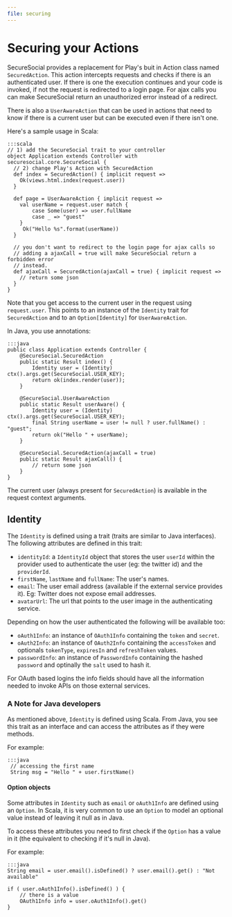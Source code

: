 ```yaml
---
file: securing
---
```

# Securing your Actions

SecureSocial provides a replacement for Play's buit in Action class named `SecuredAction`. This action intercepts requests and checks if there is an authenticated user.  If there is one the execution continues and your code is invoked, if not the request is redirected to a login page.  For ajax calls you can make SecureSocial return an unauthorized error instead of a redirect.

There is also a `UserAwareAction` that can be used in actions that need to know if there is a current user but can be executed even if there isn't one.

Here's a sample usage in Scala:
	
	:::scala
	// 1) add the SecureSocial trait to your controller
	object Application extends Controller with securesocial.core.SecureSocial {	  
	  // 2) change Play's Action with SecuredAction
	  def index = SecuredAction() { implicit request =>
	    Ok(views.html.index(request.user))
	  }	 

	  def page = UserAwareAction { implicit request =>
    	val userName = request.user match {
	      	case Some(user) => user.fullName
	      	case _ => "guest"
    	}
   		 Ok("Hello %s".format(userName))
	  }

	  // you don't want to redirect to the login page for ajax calls so
	  // adding a ajaxCall = true will make SecureSocial return a forbidden error
	  // instead.
	  def ajaxCall = SecuredAction(ajaxCall = true) { implicit request =>
	  	// return some json
	  }   
	}
	
Note that you get access to the current user in the request using `request.user`.  This points to an instance of the `Identity` trait for `SecuredAction` and to an `Option[Identity]` for `UserAwareAction`.

In Java, you use annotations:

	:::java
	public class Application extends Controller {
	    @SecureSocial.SecuredAction
	    public static Result index() {
	        Identity user = (Identity) ctx().args.get(SecureSocial.USER_KEY);
	        return ok(index.render(user));
	    }

	    @SecureSocial.UserAwareAction
	    public static Result userAware() {
	        Identity user = (Identity) ctx().args.get(SecureSocial.USER_KEY);
	        final String userName = user != null ? user.fullName() : "guest";
	        return ok("Hello " + userName);
	    }

	    @SecureSocial.SecuredAction(ajaxCall = true)
	    public static Result ajaxCall() {
	        // return some json
	    }
	}

The current user (always present for `SecuredAction`) is available in the request context arguments.

## Identity

The `Identity` is defined using a trait (traits are similar to Java interfaces). The following attributes are defined in this trait:

- `identityId`: a `IdentityId` object that stores the user `userId` within the provider used to authenticate the user (eg: the twitter id) and the `providerId`. 
- `firstName`, `lastName` and `fullName`: The user's names.
- `email`: The user email address (available if the external service provides it). Eg: Twitter does not expose email addresses.
- `avatarUrl`: The url that points to the user image in the authenticating service.

Depending on how the user authenticated the following will be available too:

- `oAuth1Info`: an instance of `OAuth1Info` containing the `token` and `secret`.
- `oAuth2Info`: an instance of `OAuth2Info` containing the `accessToken` and optionals `tokenType`, `expiresIn` and `refreshToken` values.
- `passwordInfo`: an instance of `PasswordInfo` containing the hashed `password` and optinally the `salt` used to hash it.

For OAuth based logins the info fields should have all the information needed to invoke APIs on those external services.

### A Note for Java developers

As mentioned above, `Identity` is defined using Scala.  From Java, you see this trait as an interface and can access the attributes as if they were methods.

For example:

	:::java	
	 // accessing the first name 
	 String msg = "Hello " + user.firstName()  
	 

#### Option objects

Some attributes in `Identity` such as `email` or `oAuth1Info` are defined using an `Option`.  In Scala, it is very common to use an `Option` to model an optional value instead of leaving it null as in Java.

To access these attributes you need to first check if the `Option` has a value in it (the equivalent to checking if it's null in Java).  

For example:

	:::java
	String email = user.email().isDefined() ? user.email().get() : "Not available"

	if ( user.oAuth1Info().isDefined() ) {
		// there is a value 
		OAuth1Info info = user.oAuth1Info().get()
	}
